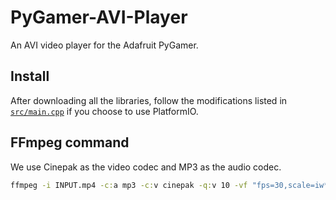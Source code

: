 # PyGamer-AVI-Player

An AVI video player for the Adafruit PyGamer.

## Install

After downloading all the libraries, follow the modifications listed in [`src/main.cpp`](src/main.cpp) if you choose to use PlatformIO.

## FFmpeg command

We use Cinepak as the video codec and MP3 as the audio codec.

```cmd
ffmpeg -i INPUT.mp4 -c:a mp3 -c:v cinepak -q:v 10 -vf "fps=30,scale=iw*min(1\,if(gt(iw\,ih)\,160/iw\,(120*sar)/ih)):(floor((ow/dar)/4))*4" OUTPUT.avi
```
